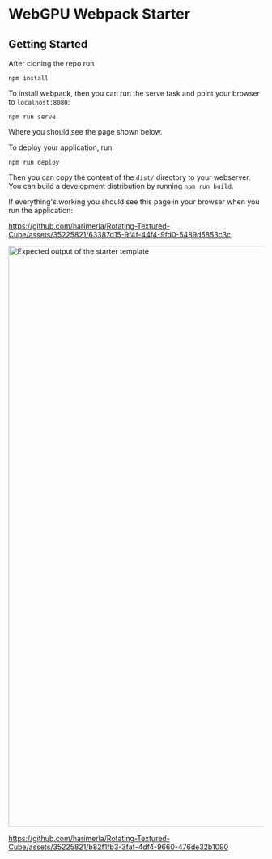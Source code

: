 # WebGPU Webpack Starter

## Getting Started

After cloning the repo run

```
npm install
```

To install webpack, then you can run the serve task and point your browser to `localhost:8080`:

```
npm run serve
```

Where you should see the page shown below.

To deploy your application, run:

```
npm run deploy
```

Then you can copy the content of the `dist/` directory to your webserver. You can build a development
distribution by running `npm run build`.

If everything's working you should see this page in your browser when you run the application:

https://github.com/harimerla/Rotating-Textured-Cube/assets/35225821/63387d15-9f4f-44f4-9fd0-5489d5853c3c



<img width="1147" alt="Expected output of the starter template" src="https://user-images.githubusercontent.com/1522476/133895532-03f84dbd-bb3a-4c74-ab9d-fd74506c3a74.png">


https://github.com/harimerla/Rotating-Textured-Cube/assets/35225821/b82f1fb3-3faf-4df4-9660-476de32b1090


